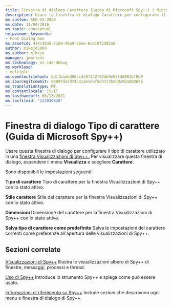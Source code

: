 ```yaml
---
title: Finestra di dialogo Carattere (Guida di Microsoft Spy++) | Microsoft Docs
description: Usare la finestra di dialogo Carattere per configurare il tipo di carattere usato in una finestra Visualizzazioni di Spy++. Questo articolo fornisce i dettagli sull'utilizzo.
ms.custom: SEO-VS-2020
ms.date: 11/04/2016
ms.topic: conceptual
helpviewer_keywords:
- Font dialog box
ms.assetid: 414c42a5-7168-46a9-bbea-6ab10f2d82a8
author: mikejo5000
ms.author: mikejo
manager: jmartens
ms.technology: vs-ide-debug
ms.workload:
- multiple
ms.openlocfilehash: bd1fbaddd06cc4c9f242f02db9e92f3d981bf8e9
ms.sourcegitcommit: 68897da7d74c31ae1ebf5d47c7b5ddc9b108265b
ms.translationtype: MT
ms.contentlocale: it-IT
ms.lasthandoff: 08/13/2021
ms.locfileid: "122030828"
---
```

# <a name="font-dialog-box-microsoft-spy-help"></a>Finestra di dialogo Tipo di carattere (Guida di Microsoft Spy++)
Usare questa finestra di dialogo per configurare il tipo di carattere utilizzato in una [finestra Visualizzazioni di Spy++.](../debugger/spy-increment-views.md) Per visualizzare questa finestra di dialogo, espandere il menu **Visualizza** e scegliere **Carattere**.

 Sono disponibili le impostazioni seguenti:

 **Tipo di carattere** Tipo di carattere per la finestra Visualizzazioni di Spy++ con lo stato attivo.

 **Stile carattere** Stile del carattere per la finestra Visualizzazioni di Spy++ con lo stato attivo.

 **Dimensioni** Dimensione del carattere per la finestra Visualizzazioni di Spy++ con lo stato attivo.

 **Salva tipo di carattere come predefinito** Salva le impostazioni del carattere correnti come preferenze all'apertura delle visualizzazioni di Spy++.

## <a name="related-sections"></a>Sezioni correlate
 [Visualizzazioni di Spy++](../debugger/spy-increment-views.md) Illustra le visualizzazioni albero di Spy++ di finestre, messaggi, processi e thread.

 [Uso di Spy++](../debugger/using-spy-increment.md) Introduce lo strumento Spy++ e spiega come può essere usato.

 [Informazioni di riferimento su Spy++](../debugger/spy-increment-reference.md) Include sezioni che descrivono ogni menu e finestra di dialogo di Spy++.